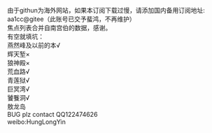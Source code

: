 由于githun为海外网站，如果本订阅下载过慢，请添加国内备用订阅地址: aa1cc@gitee（此账号已交予蜚鸿，不再维护）  
焦点列表合并自南宫伯的数据，感谢。  
有空就填坑：  
燕然峰及以前的本√  
辉天堑×  
狼神殿×  
荒血路√  
青莲狱√  
巨冥湾√  
饕餮洞√  
敖龙岛  
BUG plz contact QQ122474626  
weibo:HungLongYin  
